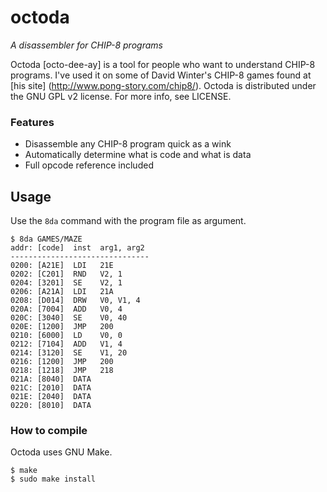 # octoda
*A disassembler for CHIP-8 programs*

Octoda [octo-dee-ay] is a tool for people who want to understand CHIP-8 programs.
I've used it on some of David Winter's CHIP-8 games found at [his site]
(http://www.pong-story.com/chip8/). Octoda is distributed under the GNU GPL v2
license. For more info, see LICENSE.

### Features
- Disassemble any CHIP-8 program quick as a wink
- Automatically determine what is code and what is data
- Full opcode reference included

## Usage
Use the `8da` command with the program file as argument.

```
$ 8da GAMES/MAZE
addr: [code]  inst  arg1, arg2
-------------------------------
0200: [A21E]  LDI   21E
0202: [C201]  RND   V2, 1
0204: [3201]  SE    V2, 1
0206: [A21A]  LDI   21A
0208: [D014]  DRW   V0, V1, 4
020A: [7004]  ADD   V0, 4
020C: [3040]  SE    V0, 40
020E: [1200]  JMP   200
0210: [6000]  LD    V0, 0
0212: [7104]  ADD   V1, 4
0214: [3120]  SE    V1, 20
0216: [1200]  JMP   200
0218: [1218]  JMP   218
021A: [8040]  DATA  
021C: [2010]  DATA  
021E: [2040]  DATA  
0220: [8010]  DATA  
```

### How to compile

Octoda uses GNU Make.

```
$ make
$ sudo make install
```
